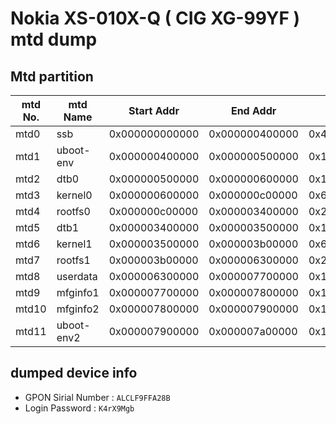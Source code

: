 # Nokia XS-010X-Q ( CIG XG-99YF ) mtd dump
## Mtd partition

| mtd No. | mtd Name | Start Addr | End Addr | Size |
| --- | --- | --- | --- | --- |
| mtd0 | ssb | 0x000000000000 | 0x000000400000 | 0x400000 |
| mtd1 | uboot-env | 0x000000400000 | 0x000000500000 | 0x100000 |
| mtd2 | dtb0 | 0x000000500000 | 0x000000600000 | 0x100000 |
| mtd3 | kernel0 | 0x000000600000 | 0x000000c00000 | 0x600000 |
| mtd4 | rootfs0 | 0x000000c00000 | 0x000003400000 | 0x2800000 |
| mtd5 | dtb1 | 0x000003400000 | 0x000003500000 | 0x100000 |
| mtd6 | kernel1 | 0x000003500000 | 0x000003b00000 | 0x600000 |
| mtd7 | rootfs1 | 0x000003b00000 | 0x000006300000 | 0x2800000 |
| mtd8 | userdata | 0x000006300000 | 0x000007700000 | 0x1400000 |
| mtd9 | mfginfo1 | 0x000007700000 | 0x000007800000 | 0x100000 |
| mtd10 | mfginfo2 | 0x000007800000 | 0x000007900000 | 0x100000 |
| mtd11 | uboot-env2 | 0x000007900000 | 0x000007a00000 | 0x100000 |

## dumped device info
* GPON Sirial Number : `ALCLF9FFA28B`
* Login Password : `K4rX9Mgb`
